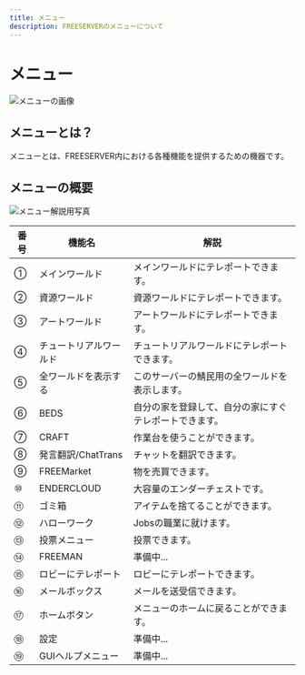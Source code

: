 ```yaml
---
title: メニュー
description: FREESERVERのメニューについて
---
```

# メニュー

![メニューの画像](https://i.imgur.com/DEoUFTr.png)

## メニューとは？

メニューとは、FREESERVER内における各種機能を提供するための機器です。

## メニューの概要

![メニュー解説用写真](https://i.imgur.com/Z29Tmc6.jpg)

|番号|機能名|解説|
|---|---|---|
|①|メインワールド|メインワールドにテレポートできます。|
|②|資源ワールド|資源ワールドにテレポートできます。|
|③|アートワールド|アートワールドにテレポートできます。|
|④|チュートリアルワールド|チュートリアルワールドにテレポートできます。|
|⑤|全ワールドを表示する|このサーバーの鯖民用の全ワールドを表示します。|
|⑥|BEDS|自分の家を登録して、自分の家にすぐテレポートできます。|
|⑦|CRAFT|作業台を使うことができます。|
|⑧|発言翻訳/ChatTrans|チャットを翻訳できます。|
|⑨|FREEMarket|物を売買できます。|
|⑩|ENDERCLOUD|大容量のエンダーチェストです。|
|⑪|ゴミ箱|アイテムを捨てることができます。|
|⑫|ハローワーク|Jobsの職業に就けます。|
|⑬|投票メニュー|投票できます。|
|⑭|FREEMAN|準備中...|
|⑮|ロビーにテレポート|ロビーにテレポートできます。|
|⑯|メールボックス|メールを送受信できます。|
|⑰|ホームボタン|メニューのホームに戻ることができます。|
|⑱|設定|準備中...|
|⑲|GUIヘルプメニュー|準備中...|
